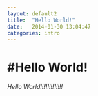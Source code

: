 ```yaml
---
layout: default2
title:  "Hello World!"
date:   2014-01-30 13:04:47
categories: intro
---
```


#Hello World!
===================================
*Hello World!!!!!!!!!!!!!*

